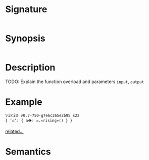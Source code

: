 # Signature
```vikid-signature
```

# Synopsis
```vikid-synopsis
```

# Description
TODO: Explain the function overload and parameters `input`, `output`

# Example
```vikid-script
𝕍i𝕂i𝔻 v0.7-750-g7e6c265e2b95 s22
{ ‘⌂’: { a👁: ☒.«rising»() } }
```


[related...](https://en.wikipedia.org/wiki/Signal_edge)

# Semantics
